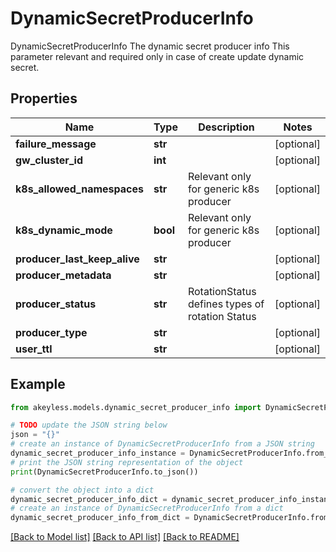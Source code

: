 # DynamicSecretProducerInfo

DynamicSecretProducerInfo The dynamic secret producer info This parameter relevant and required only in case of create update dynamic secret.

## Properties

Name | Type | Description | Notes
------------ | ------------- | ------------- | -------------
**failure_message** | **str** |  | [optional] 
**gw_cluster_id** | **int** |  | [optional] 
**k8s_allowed_namespaces** | **str** | Relevant only for generic k8s producer | [optional] 
**k8s_dynamic_mode** | **bool** | Relevant only for generic k8s producer | [optional] 
**producer_last_keep_alive** | **str** |  | [optional] 
**producer_metadata** | **str** |  | [optional] 
**producer_status** | **str** | RotationStatus defines types of rotation Status | [optional] 
**producer_type** | **str** |  | [optional] 
**user_ttl** | **str** |  | [optional] 

## Example

```python
from akeyless.models.dynamic_secret_producer_info import DynamicSecretProducerInfo

# TODO update the JSON string below
json = "{}"
# create an instance of DynamicSecretProducerInfo from a JSON string
dynamic_secret_producer_info_instance = DynamicSecretProducerInfo.from_json(json)
# print the JSON string representation of the object
print(DynamicSecretProducerInfo.to_json())

# convert the object into a dict
dynamic_secret_producer_info_dict = dynamic_secret_producer_info_instance.to_dict()
# create an instance of DynamicSecretProducerInfo from a dict
dynamic_secret_producer_info_from_dict = DynamicSecretProducerInfo.from_dict(dynamic_secret_producer_info_dict)
```
[[Back to Model list]](../README.md#documentation-for-models) [[Back to API list]](../README.md#documentation-for-api-endpoints) [[Back to README]](../README.md)


